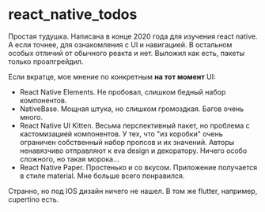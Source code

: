 # react_native_todos

Простая тудушка. Написана в конце 2020 года для изучения react native. А если точнее, для ознакомления с UI и навигацией. В остальном особых отличий от обычного реакта и нет. Выложил как есть, пакеты только проапгрейдил.

Если вкратце, мое мнение по конкретным **на тот момент** UI:

- React Native Elements. Не пробовал, слишком бедный набор компонентов.
- NativeBase. Мощная штука, но слишком громоздкая. Багов очень много.
- React Native UI Kitten. Весьма перспективный пакет, но проблема с кастомизацией компонентов. У тех, что "из коробки" очень ограничен собственный набор пропсов и их значений. Авторы ненавязчиво отправляют к eva design и декоратору. Ничего особо сложного, но такая морока...
- React Native Paper. Простенько и со вкусом. Приложение получается в стиле material. Мне больше всего понравился.

Странно, но под IOS дизайн ничего не нашел. В том же flutter, например, cupertino есть.
